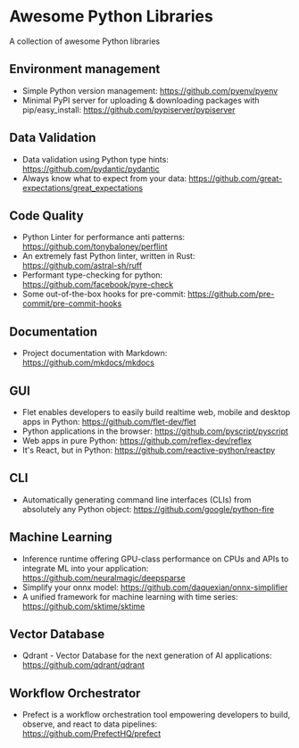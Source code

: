 # Awesome Python Libraries
A collection of awesome Python libraries


## Environment management
- Simple Python version management: https://github.com/pyenv/pyenv
- Minimal PyPI server for uploading & downloading packages with pip/easy_install: https://github.com/pypiserver/pypiserver

## Data Validation
- Data validation using Python type hints: https://github.com/pydantic/pydantic
- Always know what to expect from your data: https://github.com/great-expectations/great_expectations

## Code Quality
- Python Linter for performance anti patterns: https://github.com/tonybaloney/perflint
- An extremely fast Python linter, written in Rust: https://github.com/astral-sh/ruff
- Performant type-checking for python: https://github.com/facebook/pyre-check
- Some out-of-the-box hooks for pre-commit: https://github.com/pre-commit/pre-commit-hooks

## Documentation
- Project documentation with Markdown: https://github.com/mkdocs/mkdocs

## GUI
- Flet enables developers to easily build realtime web, mobile and desktop apps in Python: https://github.com/flet-dev/flet
- Python applications in the browser: https://github.com/pyscript/pyscript
- Web apps in pure Python: https://github.com/reflex-dev/reflex
- It's React, but in Python: https://github.com/reactive-python/reactpy

## CLI
- Automatically generating command line interfaces (CLIs) from absolutely any Python object: https://github.com/google/python-fire

## Machine Learning
- Inference runtime offering GPU-class performance on CPUs and APIs to integrate ML into your application: https://github.com/neuralmagic/deepsparse
- Simplify your onnx model: https://github.com/daquexian/onnx-simplifier
- A unified framework for machine learning with time series: https://github.com/sktime/sktime

## Vector Database
- Qdrant - Vector Database for the next generation of AI applications: https://github.com/qdrant/qdrant

## Workflow Orchestrator
- Prefect is a workflow orchestration tool empowering developers to build, observe, and react to data pipelines: https://github.com/PrefectHQ/prefect
